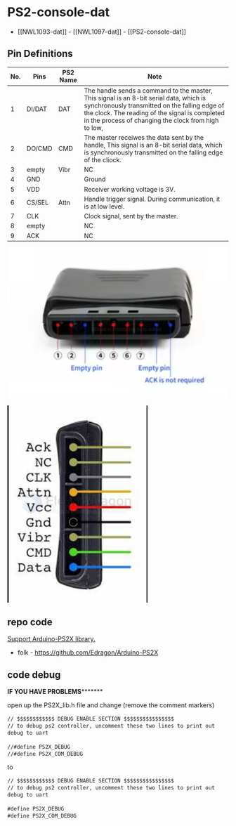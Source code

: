 
# PS2-console-dat

- [[NWL1093-dat]] - [[NWL1097-dat]] - [[PS2-console-dat]]


## Pin Definitions 

| No. | Pins   | PS2 Name | Note                                                                                                                                                                                                                                              |
| --- | ------ | -------- | ------------------------------------------------------------------------------------------------------------------------------------------------------------------------------------------------------------------------------------------------- |
| 1   | DI/DAT | DAT      | The handle sends a command to the master, This signal is an 8-bit serial data, which is synchronously transmitted on the falling edge of the clock. The reading of the signal is completed in the process of changing the clock from high to low, |
| 2   | DO/CMD | CMD      | The master receiwes the data sent by the handle, This signal is an 8-bit serial data, which is synchronously transmitted on the falling edge of the cliock.                                                                                       |
| 3   | empty  | Vibr     | NC                                                                                                                                                                                                                                                |
| 4   | GND    |          | Ground                                                                                                                                                                                                                                            |
| 5   | VDD    |          | Receiver working voltage is 3V.                                                                                                                                                                                                                   |
| 6   | CS/SEL | Attn     | Handle trigger signal. During communication, it is at low level.                                                                                                                                                                                  |
| 7   | CLK    |          | Clock signal, sent by the master.                                                                                                                                                                                                                 |
| 8   | empty  |          | NC                                                                                                                                                                                                                                                |
| 9   | ACK    |          | NC                                                                                                                                                                                                                                                |

![](2025-01-06-18-59-00.png)

![](2025-01-06-19-00-08.png)





## repo code 

[Support Arduino-PS2X library.](https://github.com/madsci1016/Arduino-PS2X)

- folk - https://github.com/Edragon/Arduino-PS2X

## code debug 

****************IF YOU HAVE PROBLEMS***********************

open up the PS2X_lib.h file and change (remove the comment markers)

    // $$$$$$$$$$$$ DEBUG ENABLE SECTION $$$$$$$$$$$$$$$$
    // to debug ps2 controller, uncomment these two lines to print out debug to uart

    //#define PS2X_DEBUG
    //#define PS2X_COM_DEBUG

to 

    // $$$$$$$$$$$$ DEBUG ENABLE SECTION $$$$$$$$$$$$$$$$
    // to debug ps2 controller, uncomment these two lines to print out debug to uart

    #define PS2X_DEBUG
    #define PS2X_COM_DEBUG
